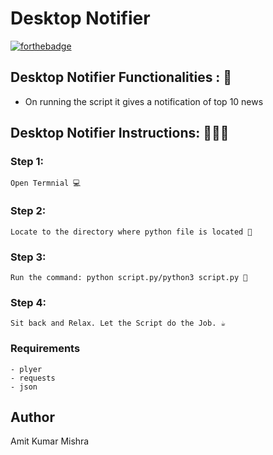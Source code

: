 # <b>Desktop Notifier</b>

[![forthebadge](https://forthebadge.com/images/badges/made-with-python.svg)](https://forthebadge.com)

## Desktop Notifier Functionalities : 🚀

- On running the script it gives a notification of top 10 news

## Desktop Notifier Instructions: 👨🏻‍💻

### Step 1:

    Open Termnial 💻

### Step 2:

    Locate to the directory where python file is located 📂

### Step 3:

    Run the command: python script.py/python3 script.py 🧐

### Step 4:

    Sit back and Relax. Let the Script do the Job. ☕

### Requirements

    - plyer
    - requests
    - json

## Author

Amit Kumar Mishra
